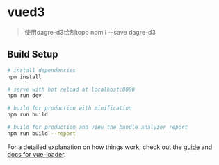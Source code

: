 <!--
 * @Author: zj.wang
 * @Date: 2020-03-11 11:01:50
 * @LastEditors: zj.wang
 * @LastEditTime: 2020-03-13 14:27:23
 * @Description: 
 -->
# vued3

> 使用dagre-d3绘制topo
> npm i --save dagre-d3

## Build Setup

``` bash
# install dependencies
npm install

# serve with hot reload at localhost:8080
npm run dev

# build for production with minification
npm run build

# build for production and view the bundle analyzer report
npm run build --report
```

For a detailed explanation on how things work, check out the [guide](http://vuejs-templates.github.io/webpack/) and [docs for vue-loader](http://vuejs.github.io/vue-loader).
